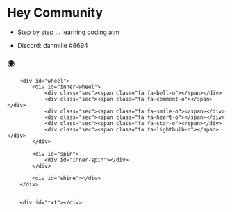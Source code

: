 # Hey Community

- Step by step ... learning coding atm

- Discord: danmille #8694

###                                                      🌍 


<link href="//maxcdn.bootstrapcdn.com/font-awesome/4.1.0/css/font-awesome.min.css" rel="stylesheet">


<div id="wrapper">
            
        <div id="wheel">
            <div id="inner-wheel">
                <div class="sec"><span class="fa fa-bell-o"></span></div>
                <div class="sec"><span class="fa fa-comment-o"></span></div>
                <div class="sec"><span class="fa fa-smile-o"></span></div>
                <div class="sec"><span class="fa fa-heart-o"></span></div>
                <div class="sec"><span class="fa fa-star-o"></span></div>
                <div class="sec"><span class="fa fa-lightbulb-o"></span></div>
            </div>       
           
            <div id="spin">
                <div id="inner-spin"></div>
            </div>
            
            <div id="shine"></div>
        </div>
        
        
        <div id="txt"></div>
  </div>
